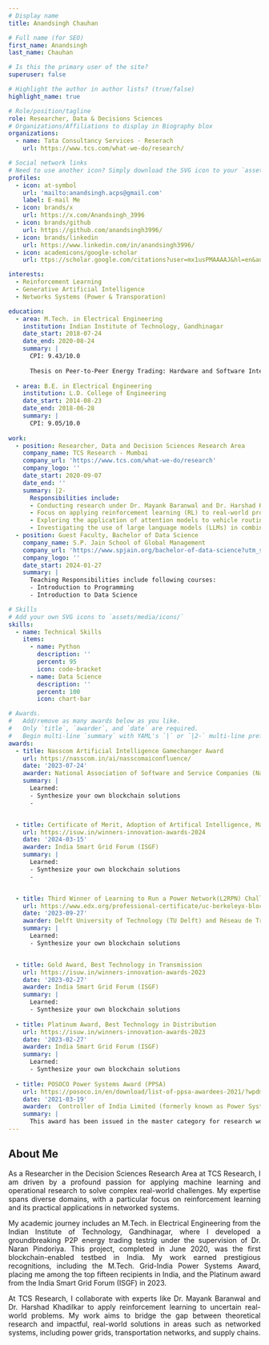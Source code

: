 ```yaml
---
# Display name
title: Anandsingh Chauhan

# Full name (for SEO)
first_name: Anandsingh
last_name: Chauhan

# Is this the primary user of the site?
superuser: false

# Highlight the author in author lists? (true/false)
highlight_name: true

# Role/position/tagline
role: Researcher, Data & Decisions Sciences 
# Organizations/Affiliations to display in Biography blox
organizations:
  - name: Tata Consultancy Services - Reserach
    url: https://www.tcs.com/what-we-do/research/

# Social network links
# Need to use another icon? Simply download the SVG icon to your `assets/media/icons/` folder.
profiles:
  - icon: at-symbol
    url: 'mailto:anandsingh.acps@gmail.com'
    label: E-mail Me
  - icon: brands/x
    url: https://x.com/Anandsingh_3996
  - icon: brands/github
    url: https://github.com/anandsingh3996/
  - icon: brands/linkedin
    url: https://www.linkedin.com/in/anandsingh3996/
  - icon: academicons/google-scholar
    url: ttps://scholar.google.com/citations?user=mx1usPMAAAAJ&hl=en&authuser=1/

interests:
  - Reinforcement Learning
  - Generative Artificial Intelligence
  - Networks Systems (Power & Transporation)

education:
  - area: M.Tech. in Electrical Engineering
    institution: Indian Institute of Technology, Gandhinagar
    date_start: 2018-07-24
    date_end: 2020-08-24
    summary: |
      CPI: 9.43/10.0
    
      Thesis on Peer-to-Peer Energy Trading: Hardware and Software Integration. Supervised by Prof. Naran Pindoriya. Presented papers at 1 conferences, 1 under review, and filed 1 Patent. My Masters thesis has been recongnised as Grid-India Power Systems Award (1 of the fifteen recipients).
    
  - area: B.E. in Electrical Engineering
    institution: L.D. College of Engineering
    date_start: 2014-08-23
    date_end: 2018-06-28
    summary: |
      CPI: 9.05/10.0
      
work:
  - position: Researcher, Data and Decision Sciences Research Area
    company_name: TCS Research - Mumbai
    company_url: 'https://www.tcs.com/what-we-do/research'
    company_logo: ''
    date_start: 2020-09-07
    date_end: ''
    summary: |2-
      Responsibilities include:
      - Conducting research under Dr. Mayank Baranwal and Dr. Harshad Khadilkar
      - Focus on applying reinforcement learning (RL) to real-world problems under uncertainty; such as Power Networks, Supply-Chain Networks
      - Exploring the application of attention models to vehicle routing with time windows
      - Investigating the use of large language models (LLMs) in combination with RL to train RL agent rewards, specifically for effective train scheduling
  - position: Guest Faculty, Bachelor of Data Science 
    company_name: S.P. Jain School of Global Management 
    company_url: 'https://www.spjain.org/bachelor-of-data-science?utm_source=google&utm_medium=ppc&utm_campaign=BDS-IN-Search-North+East+Sept%2724&cmpid=1022653904&adgroupid=159455524010&Placement=&Keyword=sp%20jain%20global%20data%20science&utm_source=Google&utm_medium=ppc&utm_term=sp%20jain%20global%20data%20science&utm_campaign=BDS+%7C+Search+%7C+ROI&hsa_tgt=kwd-2318669131560&hsa_grp=159455524010&hsa_src=g&hsa_net=adwords&hsa_mt=p&hsa_ver=3&hsa_ad=704915757005&hsa_acc=3621059712&hsa_kw=sp%20jain%20global%20data%20science&hsa_cam=1022653904&gad_source=1&gclid=Cj0KCQjwt4a2BhD6ARIsALgH7Dotk5PUwFyZbjvBELUwS0rAf4YgBRaYmFdVZIbkxiqIbwmz0dUAz7gaAltzEALw_wcB'
    company_logo: ''
    date_start: 2024-01-27
    summary: |
      Teaching Responsibilities include following courses:
      - Introduction to Programming 
      - Introduction to Data Science

# Skills
# Add your own SVG icons to `assets/media/icons/`
skills:
  - name: Technical Skills
    items:
      - name: Python
        description: ''
        percent: 95
        icon: code-bracket
      - name: Data Science
        description: ''
        percent: 100
        icon: chart-bar

# Awards.
#   Add/remove as many awards below as you like.
#   Only `title`, `awarder`, and `date` are required.
#   Begin multi-line `summary` with YAML's `|` or `|2-` multi-line prefix and indent 2 spaces below.
awards:
  - title: Nasscom Artificial Intelligence Gamechanger Award
    url: https://nasscom.in/ai/nasscomaiconfluence/
    date: '2023-07-24'
    awarder: National Association of Software and Service Companies (Nasscom)
    summary: |
      Learned:
      - Synthesize your own blockchain solutions
      - 


  - title: Certificate of Merit, Adoption of Artifical Intelligence, Machine Learning and Robotic Solution
    url: https://isuw.in/winners-innovation-awards-2024
    date: '2024-03-15'
    awarder: India Smart Grid Forum (ISGF)
    summary: |
      Learned:
      - Synthesize your own blockchain solutions
      - 


  - title: Third Winner of Learning to Run a Power Network(L2RPN) Challenge
    url: https://www.edx.org/professional-certificate/uc-berkeleyx-blockchain-fundamentals
    date: '2023-09-27'
    awarder: Delft University of Technology (TU Delft) and Réseau de Transport d'Électricité (RTE) - France
    summary: |
      Learned:
      - Synthesize your own blockchain solutions  


  - title: Gold Award, Best Technology in Transmission
    url: https://isuw.in/winners-innovation-awards-2023
    date: '2023-02-27'
    awarder: India Smart Grid Forum (ISGF)
    summary: |
      Learned:
      - Synthesize your own blockchain solutions
        
  - title: Platinum Award, Best Technology in Distribution
    url: https://isuw.in/winners-innovation-awards-2023
    date: '2023-02-27'
    awarder: India Smart Grid Forum (ISGF)
    summary: |
      Learned:
      - Synthesize your own blockchain solutions
        
  - title: POSOCO Power Systems Award (PPSA)
    url: https://posoco.in/en/download/list-of-ppsa-awardees-2021/?wpdmdl=37044
    date: '2021-03-19'
    awarder:  Controller of India Limited (formerly known as Power Systems Operations Corporation Limited - POSOCO)
    summary: |
      This award has been issued in the master category for research work carried out in the power system during M.Tech at IITGN. The project titled "Peer to Peer Energy Trading Platform: Hardware and Software Integration" has been one of the top 15 recipients in the master category by Power System Operation Corporation Limited (POSOCO), and Foundation for Innovation and Technology Transfer (FITT) IITD.
---
```


## About Me
<div style="text-align: justify">

As a Researcher in the Decision Sciences Research Area at TCS Research, I am driven by a profound passion for applying machine learning and operational research to solve complex real-world challenges. My expertise spans diverse domains, with a particular focus on reinforcement learning and its practical applications in networked systems.

My academic journey includes an M.Tech. in Electrical Engineering from the Indian Institute of Technology, Gandhinagar, where I developed a groundbreaking P2P energy trading testrig under the supervision of Dr. Naran Pindoriya. This project, completed in June 2020, was the first blockchain-enabled testbed in India. My work earned prestigious recognitions, including the M.Tech. Grid-India Power Systems Award, placing me among the top fifteen recipients in India, and the Platinum award from the India Smart Grid Forum (ISGF) in 2023.

At TCS Research, I collaborate with experts like Dr. Mayank Baranwal and Dr. Harshad Khadilkar to apply reinforcement learning to uncertain real-world problems. My work aims to bridge the gap between theoretical research and impactful, real-world solutions in areas such as networked systems, including power grids, transportation networks, and supply chains.

</div>
